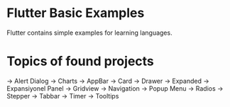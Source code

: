 # Flutter Basic Examples
Flutter contains simple examples for learning languages.

# Topics of found projects
-> Alert Dialog
-> Charts
-> AppBar
-> Card 
-> Drawer
-> Expanded
-> Expansiyonel Panel
-> Gridview
-> Navigation
-> Popup Menu
-> Radios
-> Stepper
-> Tabbar
-> Timer
-> Tooltips


